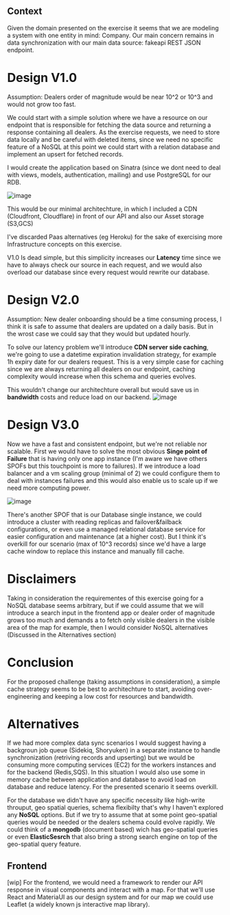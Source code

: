 ## Context

Given the domain presented on the exercise it seems that we are modeling a system with one entity in mind: Company.
Our main concern remains in data synchronization with our main data source: fakeapi REST JSON endpoint.

# Design V1.0
Assumption: Dealers order of magnitude would be near 10^2 or 10^3 and would not grow too fast. 

We could start with a simple solution where we have a resource on our endpoint that is responsible for fetching the data source and returning a response containing all dealers. As the exercise requests, we need to store data locally and be careful with deleted items, since we need no specific feature of a NoSQL at this point we could start with a relation database and implement an upsert for fetched records. 

I would create the application based on Sinatra (since we dont need to deal with views, models, authentication, mailing) and use PostgreSQL for our RDB.

![image](https://user-images.githubusercontent.com/400858/118904221-cf53c400-b8ef-11eb-8ad1-b9baac8e5b80.png)

This would be our minimal architechture, in which I included a CDN (Cloudfront, Cloudflare) in front of our API and also our Asset storage (S3,GCS)

I've discarded Paas alternatives (eg Heroku) for the sake of exercising more Infrastructure concepts on this exercise.

V1.0 Is dead simple, but this simplicity increases our **Latency** time since we have to always check our source in each request, and we would also overload our database since every request would rewrite our database.

# Design V2.0

Assumption: New dealer onboarding should be a time consuming process, I think it is safe to assume that dealers are updated on a daily basis. But in the wrost case we could say that they would but updated hourly.

To solve our latency problem we'll introduce **CDN server side caching**, we're going to use a datetime expiration invalidation strategy, for example 1h expiry date for our dealers request. This is a very simple case for caching since we are always returning all dealers on our endpoint, caching complexity would increase when this schema and queries evolves.

This wouldn't change our architechture overall but would save us in **bandwidth** costs and reduce load on our backend.
![image](https://user-images.githubusercontent.com/400858/118905906-0bd4ef00-b8f3-11eb-8912-4eacc17d3886.png)

# Design V3.0

Now we have a fast and consistent endpoint, but we're not reliable nor scalable. First we would have to solve the most obvious **Singe point of Failure** that is having only one app instance (I'm aware we have others SPOFs but this touchpoint is more to failures). If we introduce a load balancer and a vm scaling group (minimal of 2) we could configure them to deal with instances failures and this would also enable us to scale up if we need more computing power.

![image](https://user-images.githubusercontent.com/400858/118907945-d16d5100-b8f6-11eb-8fb7-cb66af11a5c0.png)

There's another SPOF that is our Database single instance, we could introduce a cluster with reading replicas and failover&failback configurations, or even use a managed relational database service for easier configuration and maintenance (at a higher cost). But I think it's overkill for our scenario (max of 10^3 records) since we'd have a large cache window to replace this instance and manually fill cache.

# Disclaimers

Taking in consideration the requirementes of this exercise going for a NoSQL database seems arbitrary, but if we could assume that we will introduce a search input in the frontend app or dealer order of magnitude grows too much and demands a to fetch only visible dealers in the visible area of the map for example, then I would consider NoSQL alternatives (Discussed in the Alternatives section)

# Conclusion

For the proposed challenge (taking assumptions in consideration), a simple cache strategy seems to be best to architechture to start, avoiding over-engineering and keeping a low cost for resources and bandwidth.

# Alternatives

If we had more complex data sync scenarios I would suggest having a backgroun job queue (Sidekiq, Shoryuken) in a separate instance to handle synchronization (retriving records and upserting) but we would be consuming more computing services (EC2) for the workers instances and for the backend (Redis,SQS). In this situation I would also use some in memory cache between application and database to avoid load on database and reduce latency. For the presented scenario it seems overkill. 

For the database we didn't have any specific necessity like high-write throuput, geo spatial queries, schema flexibilty that's why I haven't explored any **NoSQL** options. But if we try to assume that at some point geo-spatial queries would be needed or the dealers schema could evolve rapidly. We could think of a **mongodb** (document based) wich has geo-spatial queries or even **ElasticSesrch** that also bring a strong search engine on top of the geo-spatial query feature.

## Frontend
[wip]
For the frontend, we would need a framework to render our API response in visual components and interact with a map. For that we'll use React and MateriaUI as our design system and for our map we could use Leaflet (a widely known js interactive map library).


